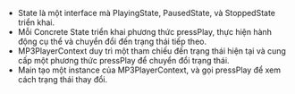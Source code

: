 - State là một interface mà PlayingState, PausedState, và StoppedState triển khai.
- Mỗi Concrete State triển khai phương thức pressPlay, thực hiện hành động cụ thể và chuyển đổi đến trạng thái tiếp theo.
- MP3PlayerContext duy trì một tham chiếu đến trạng thái hiện tại và cung cấp một phương thức pressPlay để chuyển đổi trạng thái.
- Main tạo một instance của MP3PlayerContext, và gọi pressPlay để xem cách trạng thái thay đổi.